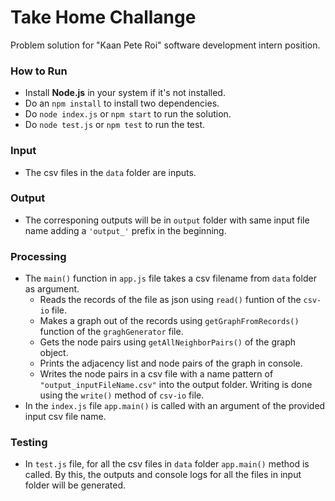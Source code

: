# Take Home Challange
Problem solution for "Kaan Pete Roi" software development intern position.

### How to Run
- Install **Node.js** in your system if it's not installed.
- Do an `npm install` to install two dependencies.
- Do `node index.js` or `npm start` to run the solution.
- Do `node test.js` or `npm test` to run the test.

### Input
- The csv files in the `data` folder are inputs.

### Output
- The corresponing outputs will be in `output` folder with same input file name adding a `'output_'` prefix in the beginning. 

### Processing
- The `main()` function in `app.js` file takes a csv filename from `data` folder as argument.  
  - Reads the records  of the file as json using `read()` funtion of the `csv-io` file.
  - Makes a graph out of the records using `getGraphFromRecords()` function of the `graghGenerator` file.
  - Gets the node pairs using `getAllNeighborPairs()` of the graph object. 
  - Prints the adjacency list and node pairs of the graph in console.
  - Writes the node pairs in a csv file with a name pattern of `"output_inputFileName.csv"` into the output folder. Writing is done using the `write()` method of `csv-io` file.
- In the `index.js` file `app.main()` is called with an argument of the provided input csv file name. 

### Testing
- In `test.js` file, for all the csv files in `data` folder `app.main()` method is called. By this, the outputs and console logs for all the files in input folder will be generated. 
